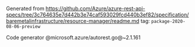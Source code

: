 Generated from https://github.com/Azure/azure-rest-api-specs/tree/3c764635e7d442b3e74caf593029fcd440b3ef82/specification/baremetalinfrastructure/resource-manager/readme.md tag: `package-2020-08-06-preview`

Code generator @microsoft.azure/autorest.go@~2.1.161

